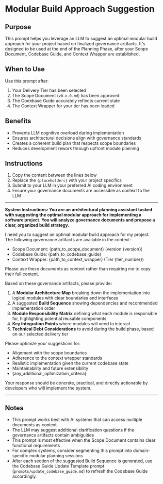 # Modular Build Approach Suggestion

## Purpose

This prompt helps you leverage an LLM to suggest an optimal modular build approach for your project based on finalized governance artifacts. It's designed to be used at the end of the Planning Phase, after your Scope Document, Codebase Guide, and Context Wrapper are established.

## When to Use

Use this prompt after:
1. Your Delivery Tier has been selected
2. The Scope Document (`v0.x.0.md`) has been approved
3. The Codebase Guide accurately reflects current state
4. The Context Wrapper for your tier has been loaded

## Benefits

- Prevents LLM cognitive overload during implementation
- Ensures architectural decisions align with governance standards
- Creates a coherent build plan that respects scope boundaries
- Reduces development rework through upfront module planning

## Instructions

1. Copy the content between the lines below
2. Replace the `{placeholders}` with your project specifics
3. Submit to your LLM in your preferred AI coding environment
4. Ensure your governance documents are accessible as context to the LLM

---

**System Instructions: You are an architectural planning assistant tasked with suggesting the optimal modular approach for implementing a software project. You will analyze governance documents and propose a clear, organized build strategy.**

I need you to suggest an optimal modular build approach for my project. The following governance artifacts are available in the context:

- Scope Document: {path_to_scope_document} (version {version})
- Codebase Guide: {path_to_codebase_guide}
- Context Wrapper: {path_to_context_wrapper} (Tier {tier_number})

Please use these documents as context rather than requiring me to copy their full content.

Based on these governance artifacts, please provide:

1. A **Modular Architecture Map** breaking down the implementation into logical modules with clear boundaries and interfaces
2. A suggested **Build Sequence** showing dependencies and recommended implementation order
3. **Module Responsibility Matrix** defining what each module is responsible for, highlighting potential reusable components
4. **Key Integration Points** where modules will need to interact
5. **Technical Debt Considerations** to avoid during the build phase, based on our selected delivery tier

Please optimize your suggestions for:
- Alignment with the scope boundaries
- Adherence to the context wrapper standards
- Realistic implementation given the current codebase state
- Maintainability and future extensibility
- {any_additional_optimization_criteria}

Your response should be concrete, practical, and directly actionable by developers who will implement the system.

---

## Notes

- This prompt works best with AI systems that can access multiple documents as context
- The LLM may suggest additional clarification questions if the governance artifacts contain ambiguities
- This prompt is most effective when the Scope Document contains clear functional requirements
- For complex systems, consider segmenting this prompt into domain-specific modular planning sessions 
- After each section of the suggested Build Sequence is generated, use the Codebase Guide Update Template prompt (`prompts/update_codebase_guide.md`) to refresh the Codebase Guide accordingly. 
